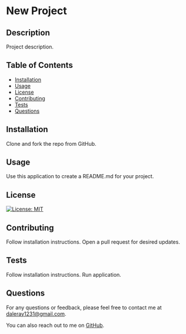
# New Project

## Description
Project description.

## Table of Contents
- [Installation](#installation)
- [Usage](#usage)
- [License](#license)
- [Contributing](#contributing)
- [Tests](#tests)
- [Questions](#questions)

## Installation
Clone and fork the repo from GitHub.

## Usage
Use this application to create a README.md for your project.

## License
[![License: MIT](https://img.shields.io/badge/License-MIT-yellow.svg)](https://opensource.org/licenses/MIT)

## Contributing
Follow installation instructions. Open a pull request for desired updates.

## Tests
Follow installation instructions. Run application.

## Questions
For any questions or feedback, please feel free to contact me at daleray1231@gmail.com.

You can also reach out to me on [GitHub](https://github.com/daleray1231).
